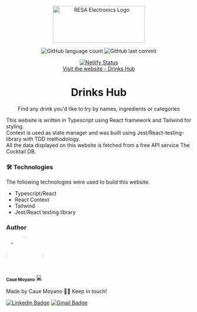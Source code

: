 <p align="center">
<img alt="RESA Electronics Logo" src="https://github.com/cauegarcia/drinks-hub/blob/main/public/apple-icon.png" width="250" height="100">
</p>

<p align="center">

<img alt="GitHub language count" src="https://img.shields.io/github/languages/count/cauegarcia/drinks-hub">
<img alt="GitHub last commit" src="https://img.shields.io/github/last-commit/cauegarcia/drinks-hub">
</p>
<p align="center">
 <a href="https://resa-electronics.netlify.app/"><img alt="Netlify Status" src="https://api.netlify.com/api/v1/badges/c3ca9423-26b8-4268-89c9-661dc50d416c/deploy-status"></a><br>
 <a href="https://resa-electronics.netlify.app/">Visit the website - Drinks Hub</a>
</p>
<h1 align="center">Drinks Hub</h1>
<p align="center">Find any drink you'd like to try by names, ingredients or categories</p>
<p>This website is written in Typescript using React framework and Tailwind for styling.<br>
  Context is used as state manager and was built using Jest/React-testing-library with TDD methodology.<br>
  All the data displayed on this website is fetched from a free API service <a src='https://www.thecocktaildb.com/api.php'>The Cocktail DB</a>.
  </p>

### 🛠 Technologies

The following technologies were used to build this website.

- Typescript/React
- React Context
- Tailwind
- Jest/React testing library

### Author

<a href="#">
 <img style="border-radius: 50%;" src="https://github.com/cauegarcia.png" width="100px;" alt=""/>
 <br />
 <sub><b>Caue Moyano</b></sub></a> 
 <a href="#" title="Caue Moyano's Website">💻</a>


Made by Caue Moyano 👋🏽 Keep in touch!

[![Linkedin Badge](https://img.shields.io/badge/-Caue-blue?style=flat-square&logo=Linkedin&logoColor=white&link=https://www.linkedin.com/in/caue-garcia-moyano-758203142/)](https://www.linkedin.com/in/caue-garcia-moyano-758203142/) 
[![Gmail Badge](https://img.shields.io/badge/-cauegmoyano@gmail.com-c14438?style=flat-square&logo=Gmail&logoColor=white&link=mailto:cauegmoyano@gmail.com)](mailto:cauegmoyano@gmail.com)
